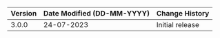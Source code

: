 | **Version** | **Date Modified (DD-MM-YYYY)** | **Change History**         |
|-------------|-------------------------------|-----------------------------|
| 3.0.0       | 24-07-2023                    |Initial release  	        |  

